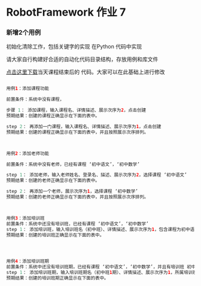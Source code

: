 # RobotFramework 作业 7

### 新增2个用例
初始化清除工作，包括关键字的实现  在Python 代码中实现

请大家自行构建好合适的自动化代码目录结构，存放用例和库文件

[点击这里下载](https://github.com/jcyrss/songqin-testdev/releases/download/tag1/task_e.zip)当天课程结束后的 代码。大家可以在此基础上进行修改


```java

用例1：添加课程功能

前置条件：系统中没有课程，

步骤 1： 添加课程，输入课程名、详情描述、展示次序为2，点击创建
预期结果：创建的课程正确显示在下面的表中。

step 2： 再添加一门课程，输入课程名、详情描述、展示次序为1，点击创建
预期结果：创建的课程正确显示在下面的表中，并且按照展示次序排列。



用例2：添加老师功能

前置条件：系统中没有老师，已经有课程 ‘初中语文’，‘初中数学’

step 1： 添加老师，输入老师姓名、登录名、描述、展示次序为2，选择课程 ‘初中语文’
预期结果：创建的老师正确显示在下面的表中。

step 2： 再添加一个老师，展示次序为1，选择课程 ‘初中数学’
预期结果：创建的老师正确显示在下面的表中，并且按照展示次序排列。



用例3：添加培训班
前置条件：系统中还没有培训班，已经有课程 ‘初中语文’，‘初中数学’
step 1： 添加培训班，输入培训班名（初中班）、详情描述、展示次序为1，包含课程为初中语文’和‘初中数学’，点击创建
预期结果：创建的培训班正确显示在下面的表中。




用例4：添加培训班期
前置条件：系统中还没有培训班期，已经有课程 ‘初中语文’，‘初中数学’，并且有培训班 初中班
step 1： 添加培训班期，输入培训班期名（初中班1期）、详情描述、展示次序为1，所属培训班为（初中班）， 点击创建
预期结果：创建的培训班期正确显示在下面的表中。

```
